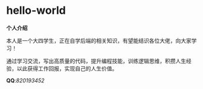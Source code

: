 # hello-world

**个人介绍**

​		本人是一个大四学生，正在自学后端的相关知识，有望能结识各位大佬，向大家学习！

​		通过学习交流，写出高质量的代码，提升编程技能，训练逻辑思维，积攒人生经验，以此获得工作回报，实现自己的人生价值。

**QQ**:*820193452*

